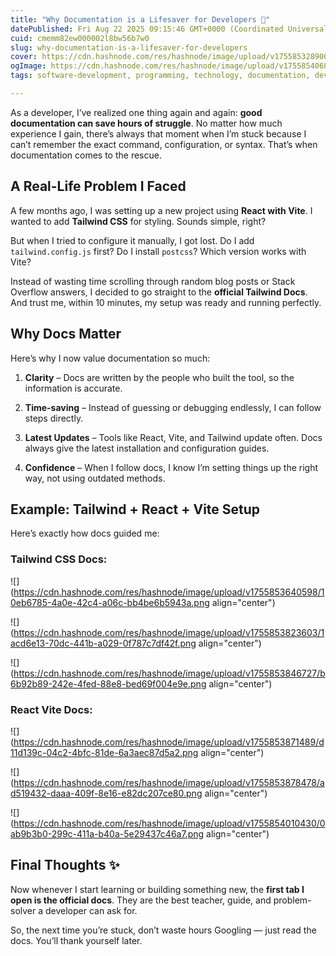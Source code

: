 ```yaml
---
title: "Why Documentation is a Lifesaver for Developers 🚀"
datePublished: Fri Aug 22 2025 09:15:46 GMT+0000 (Coordinated Universal Time)
cuid: cmemm82ew000002l8bw56b7w0
slug: why-documentation-is-a-lifesaver-for-developers
cover: https://cdn.hashnode.com/res/hashnode/image/upload/v1755853289009/8ee0b642-7296-4d73-9bb4-a5d762b0248a.png
ogImage: https://cdn.hashnode.com/res/hashnode/image/upload/v1755854068270/f946a2cd-c115-474e-ab60-90808cf7cd59.png
tags: software-development, programming, technology, documentation, developer, learning, reactjs, tech, hashnode, software-engineering, frontend-development, vscode, tailwind-css, chatgpt, exploring

---
```


As a developer, I’ve realized one thing again and again: **good documentation can save hours of struggle**. No matter how much experience I gain, there’s always that moment when I’m stuck because I can’t remember the exact command, configuration, or syntax. That’s when documentation comes to the rescue.

## A Real-Life Problem I Faced

A few months ago, I was setting up a new project using **React with Vite**. I wanted to add **Tailwind CSS** for styling. Sounds simple, right?

But when I tried to configure it manually, I got lost. Do I add `tailwind.config.js` first? Do I install `postcss`? Which version works with Vite?

Instead of wasting time scrolling through random blog posts or Stack Overflow answers, I decided to go straight to the **official Tailwind Docs**. And trust me, within 10 minutes, my setup was ready and running perfectly.

## Why Docs Matter

Here’s why I now value documentation so much:

1. **Clarity** – Docs are written by the people who built the tool, so the information is accurate.
    
2. **Time-saving** – Instead of guessing or debugging endlessly, I can follow steps directly.
    
3. **Latest Updates** – Tools like React, Vite, and Tailwind update often. Docs always give the latest installation and configuration guides.
    
4. **Confidence** – When I follow docs, I know I’m setting things up the right way, not using outdated methods.
    

## Example: Tailwind + React + Vite Setup

Here’s exactly how docs guided me:

### Tailwind CSS Docs:

![](https://cdn.hashnode.com/res/hashnode/image/upload/v1755853640598/10eb6785-4a0e-42c4-a06c-bb4be6b5943a.png align="center")

![](https://cdn.hashnode.com/res/hashnode/image/upload/v1755853823603/1acd6e13-70dc-441b-a029-0f787c7df42f.png align="center")

![](https://cdn.hashnode.com/res/hashnode/image/upload/v1755853846727/b6b92b89-242e-4fed-88e8-bed69f004e9e.png align="center")

### React Vite Docs:

![](https://cdn.hashnode.com/res/hashnode/image/upload/v1755853871489/d11d139c-04c2-4bfc-81de-6a3aec87d5a2.png align="center")

![](https://cdn.hashnode.com/res/hashnode/image/upload/v1755853878478/ad519432-daaa-409f-8e16-e82dc207ce80.png align="center")

![](https://cdn.hashnode.com/res/hashnode/image/upload/v1755854010430/0ab9b3b0-299c-411a-b40a-5e29437c46a7.png align="center")

##   

## Final Thoughts ✨

Now whenever I start learning or building something new, the **first tab I open is the official docs**. They are the best teacher, guide, and problem-solver a developer can ask for.

So, the next time you’re stuck, don’t waste hours Googling — just read the docs. You’ll thank yourself later.